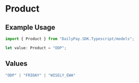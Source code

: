 # Product

## Example Usage

```typescript
import { Product } from "DailyPay.SDK.Typescript/models";

let value: Product = "ODP";
```

## Values

```typescript
"ODP" | "FRIDAY" | "WISELY_EWA"
```